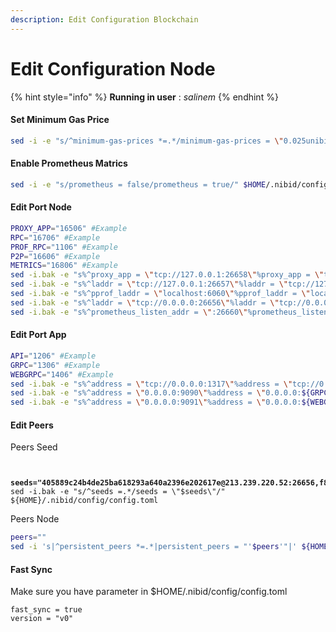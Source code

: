 ```yaml
---
description: Edit Configuration Blockchain
---
```


# Edit Configuration Node

{% hint style="info" %}
**Running in user** : _salinem_
{% endhint %}

#### Set Minimum Gas Price

```bash
sed -i -e "s/^minimum-gas-prices *=.*/minimum-gas-prices = \"0.025unibi \"/" $HOME/.nibid/config/app.toml
```

#### **Enable Prometheus Matrics**

```bash
sed -i -e "s/prometheus = false/prometheus = true/" $HOME/.nibid/config/config.toml
```

#### Edit Port Node

```bash
PROXY_APP="16506" #Example
RPC="16706" #Example
PROF_RPC="1106" #Example
P2P="16606" #Example
METRICS="16806" #Example
sed -i.bak -e "s%^proxy_app = \"tcp://127.0.0.1:26658\"%proxy_app = \"tcp://127.0.0.1:${PROXY_APP}\"%" $HOME/.nibid/config/config.toml 
sed -i.bak -e "s%^laddr = \"tcp://127.0.0.1:26657\"%laddr = \"tcp://127.0.0.1:${RPC}\"%" $HOME/.nibid/config/config.toml 
sed -i.bak -e "s%^pprof_laddr = \"localhost:6060\"%pprof_laddr = \"localhost:${PROF_RPC}\"%" $HOME/.nibid/config/config.toml 
sed -i.bak -e "s%^laddr = \"tcp://0.0.0.0:26656\"%laddr = \"tcp://0.0.0.0:${P2P}\"%" $HOME/.nibid/config/config.toml 
sed -i.bak -e "s%^prometheus_listen_addr = \":26660\"%prometheus_listen_addr = \":${METRICS}\"%" $HOME/.nibid/config/config.toml

```

#### Edit Port App

```bash
API="1206" #Example
GRPC="1306" #Example
WEBGRPC="1406" #Example
sed -i.bak -e "s%^address = \"tcp://0.0.0.0:1317\"%address = \"tcp://0.0.0.0:${API}\"%" $HOME/.nibid/config/app.toml
sed -i.bak -e "s%^address = \"0.0.0.0:9090\"%address = \"0.0.0.0:${GRPC}\"%" $HOME/.nibid/config/app.toml
sed -i.bak -e "s%^address = \"0.0.0.0:9091\"%address = \"0.0.0.0:${WEBGRPC}\"%" $HOME/.nibid/config/app.toml
```

#### Edit Peers

Peers Seed

<pre class="language-bash"><code class="lang-bash">

<strong>seeds="405889c24b4de25ba618293a640a2396e202617e@213.239.220.52:26656,f81e315ca46436934f8191229da2b66ad727b74a@49.13.171.180:26664,a36af139a487ffe939302b909ad7f502f2f11907@23.106.238.179:26656,e1b058e5cfa2b836ddaa496b10911da62dcf182e@164.152.160.107:26656,5cc9267158950e8c02dc186846488a308f3125a7@65.21.29.115:19856,e5f0c47baa29c7c7806af5444beb60423d9cc56d@130.211.91.146:26656,17de11d7867323b42e88191cd04cc46497c8d528@49.13.137.99:26656,4098f0862f6d454f28a912e6987277889e8d23c1@144.76.40.53:19856,b7262df35a7e1d1fb4027464efe9d9d6218ca4c7@35.233.111.89:26656,70c9639808b1e5d0c3f256e67d31da6dfc93fd61@141.94.193.28:55356,efa09cacd33a8c0183c767ce52eb886b9519e246@116.203.209.229:26664,75d2372f7feecb7bf66a5c57302bea172c62a3d3@142.132.199.236:20656,0c1ea7a68f8f2a9ea31f715d78b1fde21fa6ee63@65.108.227.114:26656,c4c93509cff43c07876d4ddfe8db4ab23d63fc47@37.27.71.199:10656,522f0fd66a024a6255cb6950d5b5d12c719c1e98@65.109.17.23:56243,4c812ade5cad9fe53b4a8728cac2b0385e86a333@65.108.226.120:13956,a3836da34d9ea8014f0fcd90015a2ccbc5f010ea@95.217.107.249:27656,8b564f4ddd3e2eb24b1f321d7dacc03080c9c824@65.21.227.177:10026,ab2ae706ea5b5df1b306608b258c2232516bdc02@51.195.104.64:5656,c357b020f7ebb432172bdd328eb236799d940eb8@37.60.249.230:26656,46fc3dab0ff7e3be021646464e1c603992cd361b@168.119.114.206:26656,95986fe13abeca8f2ac7d18951e8367f123f6e6d@188.40.56.125:26656,28968cc58caf7ce7f38aae9c640871686c7b7588@142.132.190.54:26656,8b589bd804c3e0e89d4d7d8d2ade99b1f78f6fbf@57.128.54.107:26656,b032150972f3a9add47a0df33c6a69bbca4df59e@173.212.231.88:26656,6d83a02cb6c37b6f4f3d3b6cd09c34a10f890a5c@51.210.223.84:19856,62e5c9202669a20b4cf5674968c5677da1ed5195@37.187.149.56:13956,f8ddb6e7c9dcb47f0ceda7eeebaa7520317dae04@195.14.6.204:26656,94d624c9cc63cc8432050698de6f515b2c80ad11@23.111.23.233:26756,81b9c09ae1c76a3e7f36db91b98d1fbf1e31233c@185.248.24.16:13956,c416d67c3dbb2d30b803611469e6d2634099292d@135.181.210.171:11036,465f8fd179ff06e56e55652626eabe6a901233fd@152.53.35.116:13456,e80986ccc5306d237a30dfabe4aad3d9607a6d36@146.59.118.20:26656,c2af064e5c0d9fafde4a978d564a3cea447367ba@54.39.131.55:26656,6604179787139eab744b8a1159fee9b03fcc3714@51.81.49.176:19856,7d8267a98d2d9d697a66b54e46f3897ba4336d52@150.136.9.100:26656,8d8324141897243927359345bb4b1bb78a1e1df1@65.109.56.235:26656,5c0468c2d1ec9a75cd267a9875a6bdb970d470b7@150.136.8.210:26656,cc8ff21a53f996fd729a10bcfbd85cf009505367@65.108.75.107:34656,ba572c6156aefd0b0ac500bd5477ff2372d7ea28@141.94.195.151:19856,05106550b6e738d8ce50cb857520124bbcce318f@35.189.236.126:26656,405d70232fa2a483a53da2fa94c1684274997e15@51.91.64.170:55656,0f3f1804f685c3d14f50324e5ff3d9ed2a058ec9@65.109.26.123:26656,dca62b1537a2a52a365328b5503b0ab9239f8bd3@95.216.74.45:13956,29a570869025964973394b36f313169ca894ae49@49.12.36.72:18856,763fc3d8868532e322ee9574e5670092a32b6af1@65.109.82.86:13956,36a232cf6a3fb166750f003e3abd5249e86aeed8@15.235.115.154:16700,094b06bc22de245d40fe8af3b7c8c8eb9c9474bc@221.148.45.106:26656,26a56cdfa1908efd2dd2ad10d7a3349868a7b797@65.108.141.109:34656,d3c7f343d7ed815b73eef34d7d37948f10a1deab@34.76.80.206:26656,89757803f40da51678451735445ad40d5b15e059@164.152.161.5:26656,9886a3d5cd52b773ebd3b628a7404438222a6808@37.27.70.132:27656,4f659d7db311a4fa2433ad372fa8c17850ec3bd7@185.218.124.63:26656,200d3c6eec510a3bb5a4224d9be188df37032946@148.251.13.186:19856,6f893316be0168405c4abf45840eaf260d6e4145@89.58.14.189:26656,f05af0cc06b2c627da7f92f27dbec00b5d06d25e@178.63.14.240:26656,798e61b8e0208edf9743394add9f6781ccdf784c@65.108.128.201:19856,637077d431f618181597706810a65c826524fd74@176.9.120.85:19856,e7af24b15365bff9537e2776c2a5fdf01b933dc5@34.76.178.49:26656,151acb0de556f4a059f9bd40d46190ee91f06422@34.38.151.176:26656,8266479c2bb3a6b7163f7197736c9e79c4dcecf7@125.253.92.159:26656,ebf72163ad536ca73a037fa5d564d511be59c2f4@34.34.137.54:26656,74f2e690e1be83c189bf227c4c61b266267795c8@94.130.138.48:35656,07faf6678cbcee9909348b6d705260f9ba6ca1ff@65.108.232.104:19856,d1f31c6968712b2da1079cf0387153560d2f1cf7@95.217.204.58:19856,3ad4c19c624d080d3bdb2a95e6f1abf7a36bbf00@65.109.26.21:11656,58246b8334a7ea2db0458167a26082644a0d5d9c@65.109.122.105:36656,79e94efdbf49f0d41e7000f1c5e48e0cc4f7cee6@45.92.9.210:26656,d9bfa29e0cf9c4ce0cc9c26d98e5d97228f93b0b@65.108.233.103:13956,1e0c061b926c8a01238e3eb3e79236c210703b68@103.97.111.74:26656,62d50a790922e159a46da1f34161e2296288636a@91.207.54.27:26656,20e1000e88125698264454a884812746c2eb4807@65.108.227.217:19856"
</strong>sed -i.bak -e "s/^seeds =.*/seeds = \"$seeds\"/" ${HOME}/.nibid/config/config.toml
</code></pre>

Peers Node

```bash
peers=""
sed -i 's|^persistent_peers *=.*|persistent_peers = "'$peers'"|' ${HOME}/.nibid/config/config.toml
```

#### Fast Sync

Make sure you have parameter in $HOME/.nibid/config/config.toml

```
fast_sync = true
version = "v0"
```
